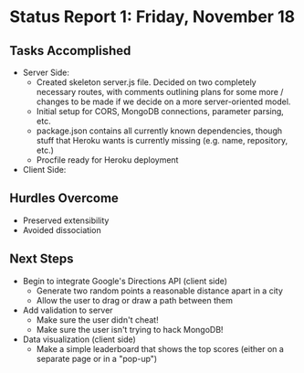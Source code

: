 # Status Report 1: Friday, November 18

## Tasks Accomplished
* Server Side:
  * Created skeleton server.js file. Decided on two completely necessary routes,
    with comments outlining plans for some more / changes to be made if we
    decide on a more server-oriented model.
  * Initial setup for CORS, MongoDB connections, parameter parsing, etc.
  * package.json contains all currently known dependencies, though stuff that
    Heroku wants is currently missing (e.g. name, repository, etc.)
  * Procfile ready for Heroku deployment
* Client Side:
  

## Hurdles Overcome
* Preserved extensibility
* Avoided dissociation

## Next Steps
* Begin to integrate Google's Directions API (client side)
  * Generate two random points a reasonable distance apart in a city
  * Allow the user to drag or draw a path between them
* Add validation to server
  * Make sure the user didn't cheat!
  * Make sure the user isn't trying to hack MongoDB!
* Data visualization (client side)
  * Make a simple leaderboard that shows the top scores (either on a separate page or in a "pop-up")
